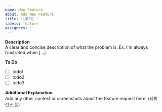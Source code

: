 ```yaml
---
name: New Feature
about: Add New Feature
title: '[추가] '
labels: feature
assignees: ''
---
```


**Description**  
A clear and concise description of what the problem is. Ex. I'm always frustrated when [...]

**To Do**

- [ ] todo1
- [ ] todo2
- [ ] todo3

**Additional Explanation**  
Add any other context or screenshots about the feature request here. (레퍼런스 등)
